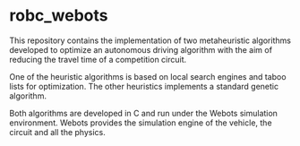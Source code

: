 # robc_webots
This repository contains the implementation of two metaheuristic algorithms developed to optimize an autonomous driving algorithm with the aim of reducing the travel time of a competition circuit.

One of the heuristic algorithms is based on local search engines and taboo lists for optimization. The other heuristics implements a standard genetic algorithm.

Both algorithms are developed in C and run under the Webots simulation environment. Webots provides the simulation engine of the vehicle, the circuit and all the physics.
